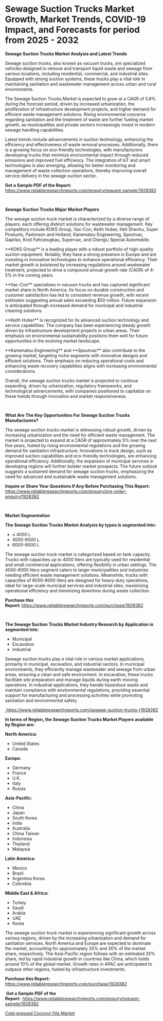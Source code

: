<p><h1>Sewage Suction Trucks Market Growth, Market Trends, COVID-19 Impact, and Forecasts for period from 2025 - 2032</h1></p><p><strong>Sewage Suction Trucks Market Analysis and Latest Trends</strong></p>
<p><p>Sewage suction trucks, also known as vacuum trucks, are specialized vehicles designed to remove and transport liquid waste and sewage from various locations, including residential, commercial, and industrial sites. Equipped with strong suction systems, these trucks play a vital role in maintaining sanitation and wastewater management across urban and rural environments. </p><p>The Sewage Suction Trucks Market is expected to grow at a CAGR of 5.8% during the forecast period, driven by increased urbanization, the proliferation of infrastructure development projects, and higher demand for efficient waste management solutions. Rising environmental concerns regarding sanitation and the treatment of waste are further fueling market growth, as municipalities and private sectors increasingly invest in modern sewage handling capabilities. </p><p>Latest trends include advancements in suction technology, enhancing the efficiency and effectiveness of waste removal processes. Additionally, there is a growing focus on eco-friendly technologies, with manufacturers developing trucks that minimize environmental impact through reduced emissions and improved fuel efficiency. The integration of IoT and smart technologies is also emerging, allowing for better monitoring and management of waste collection operations, thereby improving overall service delivery in the sewage suction sector.</p></p>
<p><strong>Get a Sample PDF of the Report:&nbsp;</strong> <a href="https://www.reliableresearchreports.com/enquiry/request-sample/1928382?utm_campaign=37&utm_medium=2&utm_source=Github&utm_content=ia&utm_term=15012025&utm_id=sewage-suction-trucks">https://www.reliableresearchreports.com/enquiry/request-sample/1928382</a></p>
<p>&nbsp;</p>
<p><strong>Sewage Suction Trucks Major Market Players</strong></p>
<p><p>The sewage suction truck market is characterized by a diverse range of players, each offering distinct solutions for wastewater management. Key competitors include KOKS Group, Vac-Con, Keith Huber, Heli Shenhu, Super Products, Parkinson and Holland, Kanematsu Engineering, Spoutvac, GapVax, Kroll Fahrzeugbau, Supervac, and ChengLi Special Automobile.</p><p>**KOKS Group** is a leading player with a robust portfolio of high-quality suction equipment. Notably, they have a strong presence in Europe and are investing in innovative technologies to enhance operational efficiency. Their market growth is bolstered by increasing regulations around wastewater treatment, projected to drive a compound annual growth rate (CAGR) of 4-5% in the coming years.</p><p>**Vac-Con** specializes in vacuum trucks and has captured significant market share in North America. Its focus on durable construction and customer satisfaction has led to consistent revenue growth, with recent estimates suggesting annual sales exceeding $50 million. Future expansion is anticipated through increased demand for municipal and industrial cleaning solutions.</p><p>**Keith Huber** is recognized for its advanced suction technology and service capabilities. The company has been experiencing steady growth driven by infrastructure development projects in urban areas. Their emphasis on environmental sustainability positions them well for future opportunities in the evolving market landscape.</p><p>**Kanematsu Engineering** and **Spoutvac** also contribute to the growing market, targeting niche segments with innovative designs and efficient solutions. Their emphasis on reducing operational costs and enhancing waste recovery capabilities aligns with increasing environmental considerations.</p><p>Overall, the sewage suction trucks market is projected to continue expanding, driven by urbanization, regulatory frameworks, and technological advancements, with companies positioned to capitalize on these trends through innovation and market responsiveness.</p></p>
<p>&nbsp;</p>
<p><strong>What Are The Key Opportunities For Sewage Suction Trucks Manufacturers?</strong></p>
<p><p>The sewage suction trucks market is witnessing robust growth, driven by increasing urbanization and the need for efficient waste management. The market is projected to expand at a CAGR of approximately 5% over the next five years, fueled by rising environmental regulations and the growing demand for sanitation infrastructure. Innovations in truck design, such as improved suction capabilities and eco-friendly technologies, are enhancing operational efficiency. Additionally, the expansion of municipal services in developing regions will further bolster market prospects. The future outlook suggests a sustained demand for sewage suction trucks, emphasizing the need for advanced and sustainable waste management solutions.</p></p>
<p><strong>Inquire or Share Your Questions If Any Before Purchasing This Report:</strong> <a href="https://www.reliableresearchreports.com/enquiry/pre-order-enquiry/1928382?utm_campaign=37&utm_medium=2&utm_source=Github&utm_content=ia&utm_term=15012025&utm_id=sewage-suction-trucks">https://www.reliableresearchreports.com/enquiry/pre-order-enquiry/1928382</a></p>
<p>&nbsp;</p>
<p><strong>Market Segmentation</strong></p>
<p><strong>The Sewage Suction Trucks Market Analysis by types is segmented into:</strong></p>
<p><ul><li>≤ 4000 L</li><li>4000-6000 L</li><li>6000-8000 L</li></ul></p>
<p><p>The sewage suction truck market is categorized based on tank capacity. Trucks with capacities up to 4000 liters are typically used for residential and small commercial applications, offering flexibility in urban settings. The 4000-6000 liters segment caters to larger municipalities and industries needing efficient waste management solutions. Meanwhile, trucks with capacities of 6000-8000 liters are designed for heavy-duty operations, ideal for large-scale municipal services and industrial sites, maximizing operational efficiency and minimizing downtime during waste collection.</p></p>
<p><strong>Purchase this Report:&nbsp;</strong><a href="https://www.reliableresearchreports.com/purchase/1928382?utm_campaign=37&utm_medium=2&utm_source=Github&utm_content=ia&utm_term=15012025&utm_id=sewage-suction-trucks">https://www.reliableresearchreports.com/purchase/1928382</a></p>
<p>&nbsp;</p>
<p><strong>The Sewage Suction Trucks Market Industry Research by Application is segmented into:</strong></p>
<p><ul><li>Municipal</li><li>Excavation</li><li>Industrial</li></ul></p>
<p><p>Sewage suction trucks play a vital role in various market applications, primarily in municipal, excavation, and industrial sectors. In municipal environments, they efficiently manage wastewater and sewage from urban areas, ensuring a clean and safe environment. In excavation, these trucks facilitate site preparation and manage liquids during earth-moving operations. In industrial applications, they handle hazardous waste and maintain compliance with environmental regulations, providing essential support for manufacturing and processing activities while promoting sanitation and environmental safety.</p></p>
<p><a href="https://www.reliableresearchreports.com/sewage-suction-trucks-r1928382?utm_campaign=37&utm_medium=2&utm_source=Github&utm_content=ia&utm_term=15012025&utm_id=sewage-suction-trucks">&nbsp;https://www.reliableresearchreports.com/sewage-suction-trucks-r1928382</a></p>
<p><strong>In terms of Region, the Sewage Suction Trucks Market Players available by Region are:</strong></p>
<p>
    <p> <strong> North America: </strong>
        <ul>
            <li>United States</li>
            <li>Canada</li>
        </ul>
        </p> 
    <p> <strong> Europe: </strong>
        <ul>
            <li>Germany</li>
            <li>France</li>
            <li>U.K.</li>
            <li>Italy</li>
            <li>Russia</li>
        </ul>
        </p> 
    <p> <strong> Asia-Pacific: </strong>
        <ul>
            <li>China</li>
            <li>Japan</li>
            <li>South Korea</li>
            <li>India</li>
            <li>Australia</li>
            <li>China Taiwan</li>
            <li>Indonesia</li>
            <li>Thailand</li>
            <li>Malaysia</li>
        </ul>
        </p> 
    <p> <strong> Latin America: </strong>
        <ul>
            <li>Mexico</li>
            <li>Brazil</li>
            <li>Argentina Korea</li>
            <li>Colombia</li>
        </ul>
        </p> 
    <p> <strong> Middle East & Africa: </strong>
        <ul>
            <li>Turkey</li>
            <li>Saudi</li>
            <li>Arabia</li>
            <li>UAE</li>
            <li>Korea</li>
        </ul>
    </p>
    </p>
<p><p>The sewage suction truck market is experiencing significant growth across various regions, driven by the increasing urbanization and demand for sanitation services. North America and Europe are expected to dominate the market, accounting for approximately 35% and 30% of the market share, respectively. The Asia-Pacific region follows with an estimated 25% share, led by rapid industrial growth in countries like China, which holds around 10% of the global market. Growth rates in APAC are anticipated to outpace other regions, fueled by infrastructure investments.</p></p>
<p><strong>Purchase this Report: </strong><a href="https://www.reliableresearchreports.com/purchase/1928382?utm_campaign=37&utm_medium=2&utm_source=Github&utm_content=ia&utm_term=15012025&utm_id=sewage-suction-trucks">https://www.reliableresearchreports.com/purchase/1928382</a></p>
<p>&nbsp;<strong>Get a Sample PDF of the Report:&nbsp;&nbsp;</strong><a href="https://www.reliableresearchreports.com/enquiry/request-sample/1928382?utm_campaign=37&utm_medium=2&utm_source=Github&utm_content=ia&utm_term=15012025&utm_id=sewage-suction-trucks">https://www.reliableresearchreports.com/enquiry/request-sample/1928382</a></p>
<p><strong></strong></p>
<p><p><a href="https://github.com/wwwkeltoum/Market-Research-Report-List-5/blob/main/cold-pressed-coconut-oils-market.md?utm_campaign=37&utm_medium=2&utm_source=Github&utm_content=ia&utm_term=15012025&utm_id=sewage-suction-trucks">Cold-pressed Coconut Oils Market</a></p></p>